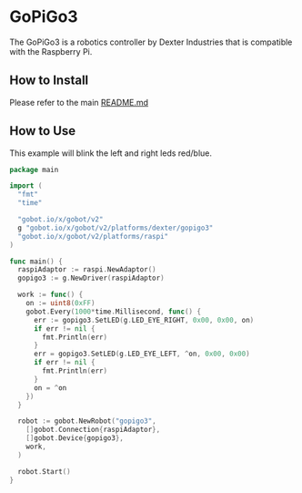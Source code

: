# GoPiGo3

The GoPiGo3 is a robotics controller by Dexter Industries that is compatible with the Raspberry Pi.

## How to Install

Please refer to the main [README.md](https://github.com/hybridgroup/gobot/blob/release/README.md)

## How to Use

This example will blink the left and right leds red/blue.

```go
package main

import (
  "fmt"
  "time"

  "gobot.io/x/gobot/v2"
  g "gobot.io/x/gobot/v2/platforms/dexter/gopigo3"
  "gobot.io/x/gobot/v2/platforms/raspi"
)

func main() {
  raspiAdaptor := raspi.NewAdaptor()
  gopigo3 := g.NewDriver(raspiAdaptor)

  work := func() {
    on := uint8(0xFF)
    gobot.Every(1000*time.Millisecond, func() {
      err := gopigo3.SetLED(g.LED_EYE_RIGHT, 0x00, 0x00, on)
      if err != nil {
        fmt.Println(err)
      }
      err = gopigo3.SetLED(g.LED_EYE_LEFT, ^on, 0x00, 0x00)
      if err != nil {
        fmt.Println(err)
      }
      on = ^on
    })
  }

  robot := gobot.NewRobot("gopigo3",
    []gobot.Connection{raspiAdaptor},
    []gobot.Device{gopigo3},
    work,
  )

  robot.Start()
}
```
